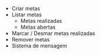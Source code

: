 - Criar metas
- Listar metas
  - Metas realizadas
  - Metas abertas
- Marcar / Desmar metas realizadas
- Remover metas
- Sistema de mensagem
